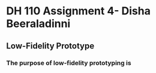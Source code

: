 # DH 110 Assignment 4- Disha Beeraladinni
## Low-Fidelity Prototype

### The purpose of low-fidelity prototyping is 

